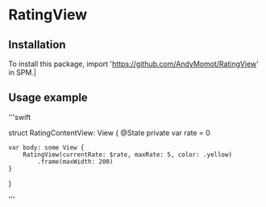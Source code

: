 # RatingView

## Installation

To install this package, import 'https://github.com/AndyMomot/RatingView' in SPM.|

## Usage example

'''swift

struct RatingContentView: View {
    @State private var rate = 0
    
    var body: some View {
        RatingView(currentRate: $rate, maxRate: 5, color: .yellow)
            .frame(maxWidth: 200)
    }
}

'''
